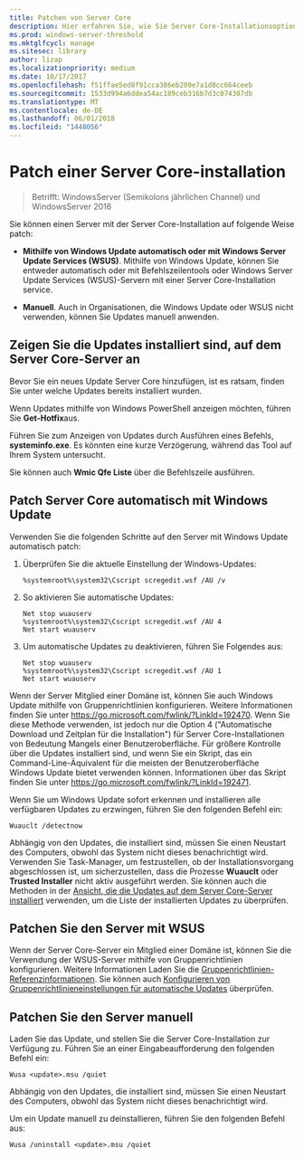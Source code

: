 ```yaml
---
title: Patchen von Server Core
description: Hier erfahren Sie, wie Sie Server Core-Installationsoption von Windows Server aktualisieren
ms.prod: windows-server-threshold
ms.mktglfcycl: manage
ms.sitesec: library
author: lizap
ms.localizationpriority: medium
ms.date: 10/17/2017
ms.openlocfilehash: f51ffae5ed8f91cca386eb209e7a1d8cc664ceeb
ms.sourcegitcommit: 1533d994a6ddea54ac189ceb316b7d3c074307db
ms.translationtype: MT
ms.contentlocale: de-DE
ms.lasthandoff: 06/01/2018
ms.locfileid: "1448056"
---
```

# <a name="patch-a-server-core-installation"></a>Patch einer Server Core-installation

> Betrifft: WindowsServer (Semikolons jährlichen Channel) und WindowsServer 2016

Sie können einen Server mit der Server Core-Installation auf folgende Weise patch:

- **Mithilfe von Windows Update automatisch oder mit Windows Server Update Services (WSUS)**. Mithilfe von Windows Update, können Sie entweder automatisch oder mit Befehlszeilentools oder Windows Server Update Services (WSUS)-Servern mit einer Server Core-Installation service.

- **Manuell**. Auch in Organisationen, die Windows Update oder WSUS nicht verwenden, können Sie Updates manuell anwenden.

## <a name="view-the-updates-installed-on-your-server-core-server"></a>Zeigen Sie die Updates installiert sind, auf dem Server Core-Server an
Bevor Sie ein neues Update Server Core hinzufügen, ist es ratsam, finden Sie unter welche Updates bereits installiert wurden.

Wenn Updates mithilfe von Windows PowerShell anzeigen möchten, führen Sie **Get-Hotfix**aus.

Führen Sie zum Anzeigen von Updates durch Ausführen eines Befehls, **systeminfo.exe**. Es könnten eine kurze Verzögerung, während das Tool auf Ihrem System untersucht.

Sie können auch **Wmic Qfe Liste** über die Befehlszeile ausführen. 

## <a name="patch-server-core-automatically-with-windows-update"></a>Patch Server Core automatisch mit Windows Update

Verwenden Sie die folgenden Schritte auf den Server mit Windows Update automatisch patch:

1. Überprüfen Sie die aktuelle Einstellung der Windows-Updates:
   ```
   %systemroot%\system32\Cscript scregedit.wsf /AU /v 
   ```

2. So aktivieren Sie automatische Updates:

   ```
   Net stop wuauserv 
   %systemroot%\system32\Cscript scregedit.wsf /AU 4 
   Net start wuauserv
   ```  

3. Um automatische Updates zu deaktivieren, führen Sie Folgendes aus:

   ```
   Net stop wuauserv 
   %systemroot%\system32\Cscript scregedit.wsf /AU 1 
   Net start wuauserv 
   ```

Wenn der Server Mitglied einer Domäne ist, können Sie auch Windows Update mithilfe von Gruppenrichtlinien konfigurieren. Weitere Informationen finden Sie unter https://go.microsoft.com/fwlink/?LinkId=192470. Wenn Sie diese Methode verwenden, ist jedoch nur die Option 4 ("Automatische Download und Zeitplan für die Installation") für Server Core-Installationen von Bedeutung Mangels einer Benutzeroberfläche. Für größere Kontrolle über die Updates installiert sind, und wenn Sie ein Skript, das ein Command-Line-Äquivalent für die meisten der Benutzeroberfläche Windows Update bietet verwenden können. Informationen über das Skript finden Sie unter https://go.microsoft.com/fwlink/?LinkId=192471.

Wenn Sie um Windows Update sofort erkennen und installieren alle verfügbaren Updates zu erzwingen, führen Sie den folgenden Befehl ein:

```
Wuauclt /detectnow 
```

Abhängig von den Updates, die installiert sind, müssen Sie einen Neustart des Computers, obwohl das System nicht dieses benachrichtigt wird. Verwenden Sie Task-Manager, um festzustellen, ob der Installationsvorgang abgeschlossen ist, um sicherzustellen, dass die Prozesse **Wuauclt** oder **Trusted Installer** nicht aktiv ausgeführt werden. Sie können auch die Methoden in der [Ansicht, die die Updates auf dem Server Core-Server installiert](#view-the-updates-installed-on-your-Server-Core-server) verwenden, um die Liste der installierten Updates zu überprüfen.

## <a name="patch-the-server-with-wsus"></a>Patchen Sie den Server mit WSUS 

Wenn der Server Core-Server ein Mitglied einer Domäne ist, können Sie die Verwendung der WSUS-Server mithilfe von Gruppenrichtlinien konfigurieren. Weitere Informationen Laden Sie die [Gruppenrichtlinien-Referenzinformationen](https://www.microsoft.com/download/details.aspx?id=25250). Sie können auch [Konfigurieren von Gruppenrichtlinieneinstellungen für automatische Updates](../windows-server-update-services/deploy/4-configure-group-policy-settings-for-automatic-updates.md) überprüfen.

## <a name="patch-the-server-manually"></a>Patchen Sie den Server manuell

Laden Sie das Update, und stellen Sie die Server Core-Installation zur Verfügung zu.
Führen Sie an einer Eingabeaufforderung den folgenden Befehl ein:

```
Wusa <update>.msu /quiet 
```

Abhängig von den Updates, die installiert sind, müssen Sie einen Neustart des Computers, obwohl das System nicht dieses benachrichtigt wird.

Um ein Update manuell zu deinstallieren, führen Sie den folgenden Befehl aus:

```
Wusa /uninstall <update>.msu /quiet 
```

